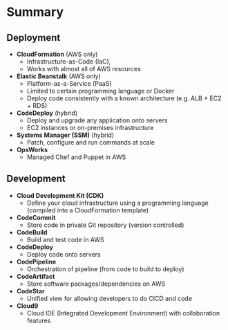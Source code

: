 # Summary

## Deployment

- **CloudFormation** (AWS only)
    - Infrastructure-as-Code (IaC), 
    - Works with almost all of AWS resources
- **Elastic Beanstalk** (AWS only)
    - Platform-as-a-Service (PaaS)
    - Limited to certain programming language or Docker
    - Deploy code consistently with a known architecture (e.g. ALB + EC2 + RDS)
- **CodeDeploy** (hybrid)
    - Deploy and upgrade any application onto servers
    - EC2 instances or on-premises infrastructure
- **Systems Manager (SSM)** (hybrid)
    - Patch, configure and run commands at scale
- **OpsWorks**
    - Managed Chef and Puppet in AWS

## Development

- **Cloud Development Kit (CDK)**
    - Define your cloud infrastructure using a programming language (compiled into a CloudFormation template)
- **CodeCommit**
    - Store code in private Git repository (version controlled)
- **CodeBuild**
    - Build and test code in AWS
- **CodeDeploy**
    - Deploy code onto servers
- **CodePipeline**
    - Orchestration of pipeline (from code to build to deploy)
- **CodeArtifact**
    - Store software packages/dependencies on AWS
- **CodeStar**
    - Unified view for allowing developers to do CICD and code
- **Cloud9**
    - Cloud IDE (Integrated Development Environment) with collaboration features
